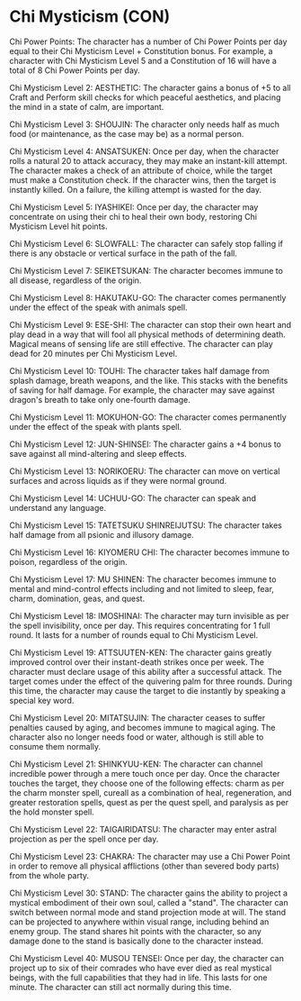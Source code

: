 # Chi Mysticism (CON)

Chi Power Points: The character has a number of Chi Power Points per day equal to their Chi Mysticism Level + Constitution bonus. For example, a character with Chi Mysticism Level 5 and a Constitution of 16 will have a total of 8 Chi Power Points per day.

Chi Mysticism Level 2: AESTHETIC: The character gains a bonus of +5 to all Craft and Perform skill checks for which peaceful aesthetics, and placing the mind in a state of calm, are important.

Chi Mysticism Level 3: SHOUJIN: The character only needs half as much food (or maintenance, as the case may be) as a normal person.

Chi Mysticism Level 4: ANSATSUKEN: Once per day, when the character rolls a natural 20 to attack accuracy, they may make an instant-kill attempt. The character makes a check of an attribute of choice, while the target must make a Constitution check. If the character wins, then the target is instantly killed. On a failure, the killing attempt is wasted for the day.

Chi Mysticism Level 5: IYASHIKEI: Once per day, the character may concentrate on using their chi to heal their own body, restoring Chi Mysticism Level hit points.

Chi Mysticism Level 6: SLOWFALL: The character can safely stop falling if there is any obstacle or vertical surface in the path of the fall.

Chi Mysticism Level 7: SEIKETSUKAN: The character becomes immune to all disease, regardless of the origin.

Chi Mysticism Level 8: HAKUTAKU-GO: The character comes permanently under the effect of the speak with animals spell.

Chi Mysticism Level 9: ESE-SHI: The character can stop their own heart and play dead in a way that will fool all physical methods of determining death. Magical means of sensing life are still effective. The character can play dead for 20 minutes per Chi Mysticism Level.

Chi Mysticism Level 10: TOUHI: The character takes half damage from splash damage, breath weapons, and the like. This stacks with the benefits of saving for half damage. For example, the character may save against dragon's breath to take only one-fourth damage.

Chi Mysticism Level 11: MOKUHON-GO: The character comes permanently under the effect of the speak with plants spell.

Chi Mysticism Level 12: JUN-SHINSEI: The character gains a +4 bonus to save against all mind-altering and sleep effects.

Chi Mysticism Level 13: NORIKOERU: The character can move on vertical surfaces and across liquids as if they were normal ground.

Chi Mysticism Level 14: UCHUU-GO: The character can speak and understand any language.

Chi Mysticism Level 15: TATETSUKU SHINREIJUTSU: The character takes half damage from all psionic and illusory damage.

Chi Mysticism Level 16: KIYOMERU CHI: The character becomes immune to poison, regardless of the origin.

Chi Mysticism Level 17: MU SHINEN: The character becomes immune to mental and mind-control effects including and not limited to sleep, fear, charm, domination, geas, and quest.

Chi Mysticism Level 18: IMOSHINAI: The character may turn invisible as per the spell invisibility, once per day. This requires concentrating for 1 full round. It lasts for a number of rounds equal to Chi Mysticism Level.

Chi Mysticism Level 19: ATTSUUTEN-KEN: The character gains greatly improved control over their instant-death strikes once per week. The character must declare usage of this ability after a successful attack. The target comes under the effect of the quivering palm for three rounds. During this time, the character may cause the target to die instantly by speaking a special key word.

Chi Mysticism Level 20: MITATSUJIN: The character ceases to suffer penalties caused by aging, and becomes immune to magical aging. The character also no longer needs food or water, although is still able to consume them normally.

Chi Mysticism Level 21: SHINKYUU-KEN: The character can channel incredible power through a mere touch once per day. Once the character touches the target, they choose one of the following effects: charm as per the charm monster spell, cureall as a combination of heal, regeneration, and greater restoration spells, quest as per the quest spell, and paralysis as per the hold monster spell.

Chi Mysticism Level 22: TAIGAIRIDATSU: The character may enter astral projection as per the spell once per day.

Chi Mysticism Level 23: CHAKRA: The character may use a Chi Power Point in order to remove all physical afflictions (other than severed body parts) from the whole party.

Chi Mysticism Level 30: STAND: The character gains the ability to project a mystical embodiment of their own soul, called a "stand". The character can switch between normal mode and stand projection mode at will. The stand can be projected to anywhere within visual range, including behind an enemy group. The stand shares hit points with the character, so any damage done to the stand is basically done to the character instead.

Chi Mysticism Level 40: MUSOU TENSEI: Once per day, the character can project up to six of their comrades who have ever died as real mystical beings, with the full capabilities that they had in life. This lasts for one minute. The character can still act normally during this time.